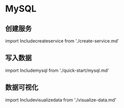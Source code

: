 # MySQL

## 创建服务
import Includecreateservice from './create-service.md' 

<Includecreateservice/>

## 写入数据
import Includemysql from './quick-start/mysql.md' 

<Includemysql/>

## 数据可视化
import Includevisualizedata from './visualize-data.md' 

<Includevisualizedata/>
